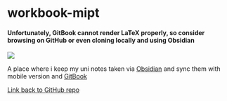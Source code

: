 # workbook-mipt

#### Unfortunately, GitBook cannot render LaTeX properly, so consider browsing on GitHub or even cloning locally and using Obsidian

[![](https://img.shields.io/badge/GITBOOK-555555?style=for-the-badge&logo=gitbook&logoWidth=32&logoColor=ffffff&labelColor=3884FF)](https://kruase.gitbook.io/workbook-mipt/)

A place where i keep my uni notes taken via [Obsidian](https://obsidian.md/) and sync them with mobile version and [GitBook](https://www.gitbook.com/)

[Link back to GitHub repo](https://github.com/KruASe76/workbook-mipt)
